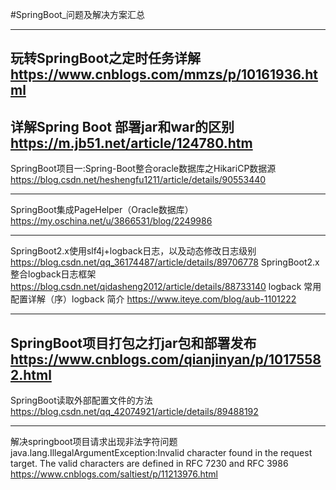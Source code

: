#SpringBoot_问题及解决方案汇总

---
玩转SpringBoot之定时任务详解
https://www.cnblogs.com/mmzs/p/10161936.html
---
详解Spring Boot 部署jar和war的区别
https://m.jb51.net/article/124780.htm
---
SpringBoot项目一:Spring-Boot整合oracle数据库之HikariCP数据源
https://blog.csdn.net/heshengfu1211/article/details/90553440

---
SpringBoot集成PageHelper（Oracle数据库）
https://my.oschina.net/u/3866531/blog/2249986

---
SpringBoot2.x使用slf4j+logback日志，以及动态修改日志级别
https://blog.csdn.net/qq_36174487/article/details/89706778
SpringBoot2.x 整合logback日志框架
https://blog.csdn.net/qidasheng2012/article/details/88733140
logback 常用配置详解（序）logback 简介
https://www.iteye.com/blog/aub-1101222

---
SpringBoot项目打包之打jar包和部署发布
https://www.cnblogs.com/qianjinyan/p/10175582.html
---
SpringBoot读取外部配置文件的方法
https://blog.csdn.net/qq_42074921/article/details/89488192

---
解决springboot项目请求出现非法字符问题 java.lang.IllegalArgumentException:Invalid character found in the request target. The valid characters are defined in RFC 7230 and RFC 3986
https://www.cnblogs.com/saltiest/p/11213976.html
